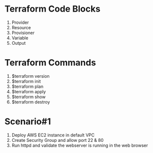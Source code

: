 # Terraform Code Blocks

1. Provider
2. Resource
3. Provisioner
4. Variable
5. Output

# Terraform Commands

1. $terraform version
2. $terraform init
3. $terraform plan
4. $terraform apply
5. $terraform show
6. $terraform destroy


# Scenario#1

1. Deploy AWS EC2 instance in default VPC
2. Create Security Group  and allow port 22 & 80
3. Run httpd and validate the webserver is running in the web browser
